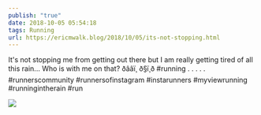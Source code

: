 ```yaml
---
publish: "true"
date: 2018-10-05 05:54:18
tags: Running
url: https://ericmwalk.blog/2018/10/05/its-not-stopping.html
---
```


It's not stopping me from getting out there but I am really getting tired of all this rain... Who is with me on that? ðââï¸
ð§ï¸ð #running .
.
.
.
.
#runnerscommunity #runnersofinstagram #instarunners #myviewrunning #runningintherain #run

![](https://ericmwalk.blog/uploads/2022/7e90ec18af.jpg)